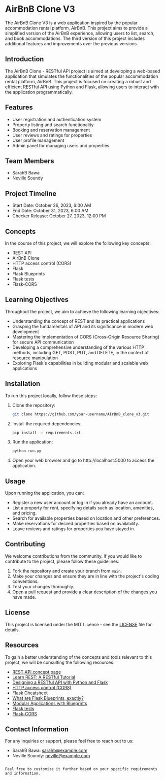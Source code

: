 # AirBnB Clone V3

The AirBnB Clone V3 is a web application inspired by the popular accommodation rental platform, AirBnB. This project aims to provide a simplified version of the AirBnB experience, allowing users to list, search, and book accommodations. The third version of this project includes additional features and improvements over the previous versions.

## Introduction

The AirBnB Clone - RESTful API project is aimed at developing a web-based application that simulates the functionalities of the popular accommodation rental platform, AirBnB. This project is focused on creating a robust and efficient RESTful API using Python and Flask, allowing users to interact with the application programmatically.

## Features

- User registration and authentication system
- Property listing and search functionality
- Booking and reservation management
- User reviews and ratings for properties
- User profile management
- Admin panel for managing users and properties

## Team Members

- SarahB Bawa
- Neville Soundy

## Project Timeline

- Start Date: October 26, 2023, 6:00 AM
- End Date: October 31, 2023, 6:00 AM
- Checker Release: October 27, 2023, 12:00 PM

## Concepts

In the course of this project, we will explore the following key concepts:

- REST API
- AirBnB Clone
- HTTP access control (CORS)
- Flask
- Flask Blueprints
- Flask tests
- Flask-CORS

## Learning Objectives

Throughout the project, we aim to achieve the following learning objectives:

- Understanding the concept of REST and its practical applications
- Grasping the fundamentals of API and its significance in modern web development
- Mastering the implementation of CORS (Cross-Origin Resource Sharing) for secure API communication
- Developing a comprehensive understanding of the various HTTP methods, including GET, POST, PUT, and DELETE, in the context of resource manipulation
- Exploring Flask's capabilities in building modular and scalable web applications

## Installation

To run this project locally, follow these steps:

1. Clone the repository:
   ```bash
   git clone https://github.com/your-username/AirBnB_clone_v3.git
   ```

2. Install the required dependencies:
   ```bash
   pip install -r requirements.txt
   ```

3. Run the application:
   ```bash
   python run.py
   ```

4. Open your web browser and go to http://localhost:5000 to access the application.

## Usage

Upon running the application, you can:

- Register a new user account or log in if you already have an account.
- List a property for rent, specifying details such as location, amenities, and pricing.
- Search for available properties based on location and other preferences.
- Make reservations for desired properties based on availability.
- Leave reviews and ratings for properties you have stayed in.

## Contributing

We welcome contributions from the community. If you would like to contribute to the project, please follow these guidelines:

1. Fork the repository and create your branch from `main`.
2. Make your changes and ensure they are in line with the project's coding conventions.
3. Test your changes thoroughly.
4. Open a pull request and provide a clear description of the changes you have made.

## License

This project is licensed under the MIT License - see the [LICENSE](LICENSE) file for details.

## Resources

To gain a better understanding of the concepts and tools relevant to this project, we will be consulting the following resources:

- [REST API concept page](https://restfulapi.net/)
- [Learn REST: A RESTful Tutorial](https://www.restapitutorial.com/)
- [Designing a RESTful API with Python and Flask](https://blog.miguelgrinberg.com/post/designing-a-restful-api-with-python-and-flask)
- [HTTP access control (CORS)](https://developer.mozilla.org/en-US/docs/Web/HTTP/CORS)
- [Flask Cheatsheet](https://sahandsaba.com/visual-guide-to-javascript-events.html)
- [What are Flask Blueprints, exactly?](https://flask.palletsprojects.com/en/2.0.x/blueprints/)
- [Modular Applications with Blueprints](https://flask.palletsprojects.com/en/2.0.x/blueprints/)
- [Flask tests](https://flask.palletsprojects.com/en/2.0.x/testing/)
- [Flask-CORS](https://flask-cors.readthedocs.io/en/latest/)

## Contact Information

For any inquiries or support, please feel free to reach out to us:

- SarahB Bawa: [sarahb@example.com](mailto:sarahb@example.com)
- Neville Soundy: [neville@example.com](mailto:neville@example.com)
```

Feel free to customize it further based on your specific requirements and information.
